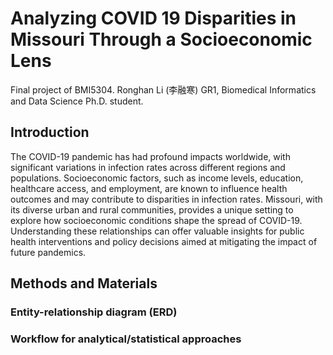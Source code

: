 # Analyzing COVID 19 Disparities in Missouri Through a Socioeconomic Lens
Final project of BMI5304. 
Ronghan Li (李融寒)
GR1, Biomedical Informatics and Data Science Ph.D. student.

## Introduction
The COVID-19 pandemic has had profound impacts worldwide, with significant variations in infection rates across different regions and populations. Socioeconomic factors, such as income levels, education, healthcare access, and employment, are known to influence health outcomes and may contribute to disparities in infection rates. Missouri, with its diverse urban and rural communities, provides a unique setting to explore how socioeconomic conditions shape the spread of COVID-19. Understanding these relationships can offer valuable insights for public health interventions and policy decisions aimed at mitigating the impact of future pandemics.

## Methods and Materials
### Entity-relationship diagram (ERD)
### Workflow for analytical/statistical approaches
